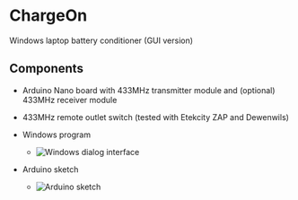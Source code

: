 # ChargeOn
Windows laptop battery conditioner (GUI version)

## Components
* Arduino Nano board with 433MHz transmitter module and (optional) 433MHz receiver module
* 433MHz remote outlet switch (tested with Etekcity ZAP and Dewenwils)

* Windows program
  * ![Windows dialog interface](http://kerryburton.com/Images/ChargeOnModule/ChargeOn_WindowsDialogInterface.jpg)
  
* Arduino sketch
  * ![Arduino sketch](http://kerryburton.com/Images/ChargeOnModule/ChargeOn_ArduinoSketch.jpg)
